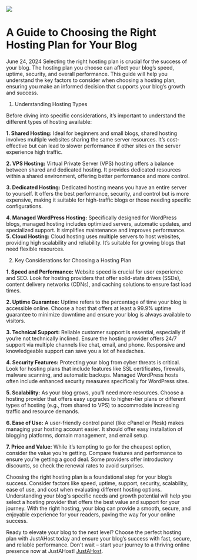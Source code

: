 
![](https://media.licdn.com/dms/image/D5612AQFIZ9P6buGc_w/article-cover_image-shrink_423_752/0/1719209257065?e=1724889600&v=beta&t=g0IIftC_Cle5uCzbctAty52Gp7HTCaseD7I5qGGL6lg)



# A Guide to Choosing the Right Hosting Plan for Your Blog #


June 24, 2024
Selecting the right hosting plan is crucial for the success of your blog. The hosting plan you choose can affect your blog’s speed, uptime, security, and overall performance. This guide will help you understand the key factors to consider when choosing a hosting plan, ensuring you make an informed decision that supports your blog’s growth and success.

 1. Understanding Hosting Types
 
Before diving into specific considerations, it’s important to understand the different types of hosting available:

**1. Shared Hosting:** Ideal for beginners and small blogs, shared hosting involves multiple websites sharing the same server resources. It’s cost-effective but can lead to slower performance if other sites on the server experience high traffic.

**2. VPS Hosting:** Virtual Private Server (VPS) hosting offers a balance between shared and dedicated hosting. It provides dedicated resources within a shared environment, offering better performance and more control.

**3. Dedicated Hosting:** Dedicated hosting means you have an entire server to yourself. It offers the best performance, security, and control but is more expensive, making it suitable for high-traffic blogs or those needing specific configurations.

**4. Managed WordPress Hosting:** Specifically designed for WordPress blogs, managed hosting includes optimized servers, automatic updates, and specialized support. It simplifies maintenance and improves performance.
**5. Cloud Hosting:** Cloud hosting uses multiple servers to host websites, providing high scalability and reliability. It’s suitable for growing blogs that need flexible resources.

2. Key Considerations for Choosing a Hosting Plan

**1. Speed and Performance:** Website speed is crucial for user experience and SEO. Look for hosting providers that offer solid-state drives (SSDs), content delivery networks (CDNs), and caching solutions to ensure fast load times.

**2. Uptime Guarantee:** Uptime refers to the percentage of time your blog is accessible online. Choose a host that offers at least a 99.9% uptime guarantee to minimize downtime and ensure your blog is always available to visitors.

**3. Technical Support:** Reliable customer support is essential, especially if you’re not technically inclined. Ensure the hosting provider offers 24/7 support via multiple channels like chat, email, and phone. Responsive and knowledgeable support can save you a lot of headaches.

**4. Security Features:** Protecting your blog from cyber threats is critical. Look for hosting plans that include features like SSL certificates, firewalls, malware scanning, and automatic backups. Managed WordPress hosts often include enhanced security measures specifically for WordPress sites.

**5. Scalability:** As your blog grows, you’ll need more resources. Choose a hosting provider that offers easy upgrades to higher-tier plans or different types of hosting (e.g., from shared to VPS) to accommodate increasing traffic and resource demands.

**6. Ease of Use:** A user-friendly control panel (like cPanel or Plesk) makes managing your hosting account easier. It should offer easy installation of blogging platforms, domain management, and email setup.

**7. Price and Value:** While it’s tempting to go for the cheapest option, consider the value you’re getting. Compare features and performance to ensure you’re getting a good deal. Some providers offer introductory discounts, so check the renewal rates to avoid surprises.

Choosing the right hosting plan is a foundational step for your blog’s success. Consider factors like speed, uptime, support, security, scalability, ease of use, and cost when evaluating different hosting options. Understanding your blog's specific needs and growth potential will help you select a hosting provider that offers the best value and support for your journey. With the right hosting, your blog can provide a smooth, secure, and enjoyable experience for your readers, paving the way for your online success.

Ready to elevate your blog to the next level? Choose the perfect hosting plan with JustAHost today and ensure your blog’s success with fast, secure, and reliable performance. Don't wait – start your journey to a thriving online presence now at JustAHost! [JustAHost](https://justahost.cloud/ "The best search engine for privacy").